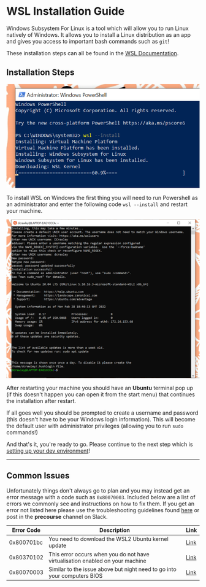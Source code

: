 # WSL Installation Guide

Windows Subsystem For Linux is a tool which will allow you to run Linux natively of Windows. It allows you to install a Linux distribution as an app and gives you access to important bash commands such as `git`!

These installation steps can all be found in the [WSL Documentation]('https://docs.microsoft.com/en-us/windows/wsl/install').

## Installation Steps

![Image of PowerShell installing WSL](/WSL/images/ps_admin.png 'Installing WSL using the PowerShell terminal')

To install WSL on Windows the first thing you will need to run Powershell as an administrator and enter the following code `wsl --install` and restart your machine.

![Image of Ubuntu terminal on restart](/WSL/images/ubuntu_install.png 'Continuing the installation after restarting your machine')

After restarting your machine you should have an **Ubuntu** terminal pop up (if this doesn't happen you can open it from the start menu) that continues the installation after restart.

If all goes well you should be prompted to create a username and password (this doesn't have to be your Windows login information). This will become the default user with administrator privileges (allowing you to run `sudo` commands!)

And that's it, you're ready to go. Please continue to the next step which is [setting up your dev environment](/WSL/setup/setup.md)!

---

## Common Issues

Unfortunately things don't always go to plan and you may instead get an error message with a code such as `0x80070003`. Included below are a list of errors we commonly see and instructions on how to fix them. If you get an error not listed here please use the troubleshooting guidelines found [here]('https://docs.microsoft.com/en-us/windows/wsl/troubleshooting#installation-issues') or post in the **precourse** channel on Slack.

| Error Code | Description                                                                   | Link                                                                                                                                                                         |
| ---------- | ----------------------------------------------------------------------------- | ---------------------------------------------------------------------------------------------------------------------------------------------------------------------------- |
| 0x800701bc | You need to download the WSL2 Ubuntu kernel update                            | [Link]('https://docs.microsoft.com/en-gb/windows/wsl/install-manual#step-4---download-the-linux-kernel-update-package')                                                      |
| 0x80370102 | This error occurs when you do not have virtualisation enabled on your machine | [Link]('https://docs.microsoft.com/en-us/windows/wsl/troubleshooting#error-0x80370102-the-virtual-machine-could-not-be-started-because-a-required-feature-is-not-installed') |
| 0x80070003 | Similar to the issue above but night need to go into your computers BIOS      | [Link]('https://docs.microsoft.com/en-us/windows/wsl/troubleshooting#installation-issues')                                                                                   |
